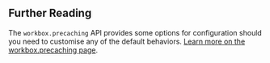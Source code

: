 ## Further Reading

The `workbox.precaching` API provides some options for configuration should
you need to customise any of the default behaviors. [Learn more on
the workbox.precaching page](/web/tools/workbox/modules/workbox-precaching).
